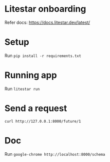 # Litestar onboarding

Refer docs: https://docs.litestar.dev/latest/

# Setup
Run
`pip install -r requirements.txt`

# Running app
Run
`litestar run`

# Send a request
`curl http://127.0.0.1:8000/future/1`
# Doc
Run
`google-chrome http://localhost:8000/schema`